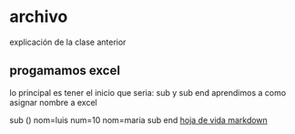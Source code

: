 # archivo
explicación de la clase anterior
## progamamos excel
lo principal es tener el inicio que seria: sub y sub end
aprendimos a como asignar nombre a excel

sub ()
nom=luis
num=10
nom=maria
sub end
[hoja de vida markdown](https://github.com/Jaidercamiloo/Jaidercamiloo)
